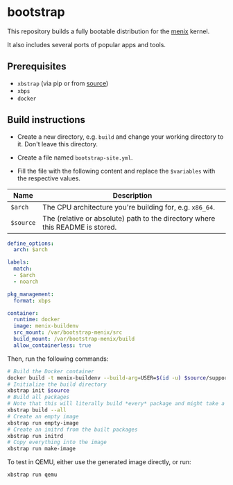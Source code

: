# bootstrap

This repository builds a fully bootable distribution for the [menix](https://github.com/menix-os/menix) kernel.

It also includes several ports of popular apps and tools.

## Prerequisites
- `xbstrap` (via pip or from [source](https://github.com/managarm/xbstrap))
- `xbps`
- `docker`

## Build instructions

- Create a new directory, e.g. `build` and change your working directory to it. Don't leave this directory.

- Create a file named `bootstrap-site.yml`.

- Fill the file with the following content and replace the `$variables` with the respective values.

Name      | Description
----      | ---
`$arch`   | The CPU architecture you're building for, e.g. `x86_64`.
`$source` | The (relative or absolute) path to the directory where this README is stored.

```yaml
define_options:
  arch: $arch

labels:
  match:
  - $arch
  - noarch

pkg_management:
  format: xbps

container:
  runtime: docker
  image: menix-buildenv
  src_mount: /var/bootstrap-menix/src
  build_mount: /var/bootstrap-menix/build
  allow_containerless: true
```

Then, run the following commands:
```sh
# Build the Docker container
docker build -t menix-buildenv --build-arg=USER=$(id -u) $source/support
# Initialize the build directory
xbstrap init $source
# Build all packages
# Note that this will literally build *every* package and might take a while.
xbstrap build --all
# Create an empty image
xbstrap run empty-image
# Create an initrd from the built packages
xbstrap run initrd
# Copy everything into the image
xbstrap run make-image
```

To test in QEMU, either use the generated image directly, or run:
```sh
xbstrap run qemu
```

